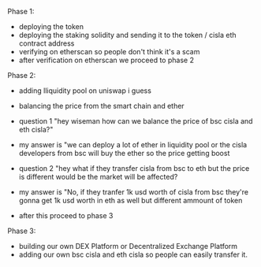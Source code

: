


Phase 1:
- deploying the token
- deploying the staking solidity and sending it to the token / cisla eth contract address
- verifying on etherscan so people don't think it's a scam
- after verification on etherscan we proceed to phase 2

Phase 2:
- adding lliquidity pool on uniswap i guess
- balancing the price from the smart chain and ether 
- question 1 "hey wiseman how can we balance the price of bsc cisla and eth cisla?"
- my answer is "we can deploy a lot of ether in liquidity pool or the cisla developers from bsc will buy the ether so the price getting boost

- question 2 "hey what if they transfer cisla from bsc to eth but the price is different would be the market will be affected?
- my answer is "No, if they tranfer 1k usd worth of cisla from bsc they're gonna get 1k usd worth in eth as well but different ammount of token
- after this proceed to phase 3

Phase 3:
- building our own DEX Platform or Decentralized Exchange Platform
- adding our own bsc cisla and eth cisla so people can easily transfer it.
